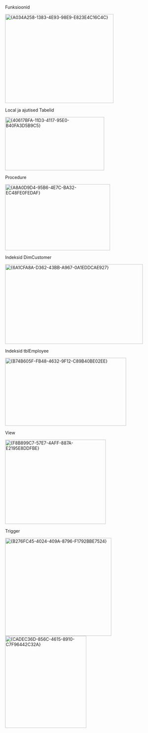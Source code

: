Funksioonid

<img width="351" height="287" alt="{A034A258-1383-4E93-98E9-E823E4C16C4C}" src="https://github.com/user-attachments/assets/5f9252be-4642-4320-a9a8-be37c36728d0" />

Local ja ajutised Tabelid

<img width="321" height="172" alt="{40617BFA-11D3-4117-95E0-B40FA3D5B9C5}" src="https://github.com/user-attachments/assets/2c8f1a4e-b67c-4bda-8cd5-996373f710f6" />

Procedure

<img width="340" height="213" alt="{A8A0D9D4-95B6-4E7C-BA32-EC48FE0FEDAF}" src="https://github.com/user-attachments/assets/6ea76801-c421-4307-bb42-f92ad0ad1ca5" />

Indeksid DimCustomer

<img width="446" height="257" alt="{6A1CFA8A-D362-43BB-A967-0A1EDDCAE927}" src="https://github.com/user-attachments/assets/1421639e-d33f-4ccf-abbf-f3a69711b2be" />

Indeksid tblEmployee

<img width="392" height="219" alt="{B74B605F-FB48-4632-9F12-C89B40BE02EE}" src="https://github.com/user-attachments/assets/e7c0d05b-3eb3-4537-9805-7e01063f6e4e" />

View

<img width="326" height="272" alt="{F8B899C7-57E7-4AFF-887A-E2195E8DDFBE}" src="https://github.com/user-attachments/assets/7be1be52-c9ff-4167-9fe7-d306c78c02c9" />


Trigger

<img width="344" height="316" alt="{B276FC45-4024-409A-8796-F1792BBE7524}" src="https://github.com/user-attachments/assets/ed3428c4-4477-4250-aa88-fdcc209b8da5" />

<img width="263" height="297" alt="{CADEC36D-856C-4615-8910-C7F96442C32A}" src="https://github.com/user-attachments/assets/b894e668-a167-4467-b967-a686d9b6312f" />

